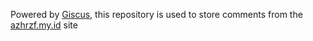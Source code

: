 Powered by [Giscus](https://github.com/giscus/giscus), this repository is used to store comments from the [azhrzf.my.id](https://azhrzf.my.id/) site
